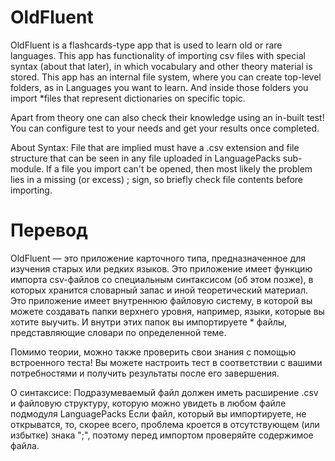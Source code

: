 # OldFluent
OldFluent is a flashcards-type app that is used to learn old or rare languages.
This app has functionality of importing csv files with special syntax (about that later), in which vocabulary and other theory material is stored.
This app has an internal file system, where you can create top-level folders, as in Languages you want to learn. And inside those folders you import *files that represent dictionaries on specific topic.

Apart from theory one can also check their knowledge using an in-built test! You can configure test to your needs and get your results once completed.

About Syntax:
File that are implied must have a .csv extension and file structure that can be seen in any file uploaded in LanguagePacks sub-module.
If a file you import can't be opened, then most likely the problem lies in a missing (or excess) ; sign, so briefly check file contents before importing.

# Перевод
OldFluent — это приложение карточного типа, предназначенное для изучения старых или редких языков.
Это приложение имеет функцию импорта csv-файлов со специальным синтаксисом (об этом позже), в которых хранится словарный запас и иной теоретический материал.
Это приложение имеет внутреннюю файловую систему, в которой вы можете создавать папки верхнего уровня, например, языки, которые вы хотите выучить. И внутри этих папок вы импортируете * файлы, представляющие словари по определенной теме.

Помимо теории, можно также проверить свои знания с помощью встроенного теста! Вы можете настроить тест в соответствии с вашими потребностями и получить результаты после его завершения.

О синтаксисе:
Подразумеваемый файл должен иметь расширение .csv и файловую структуру, которую можно увидеть в любом файле подмодуля LanguagePacks
Если файл, который вы импортируете, не открыватся, то, скорее всего, проблема кроется в отсутствующем (или избытке) знака ";", поэтому перед импортом проверяйте содержимое файла.
